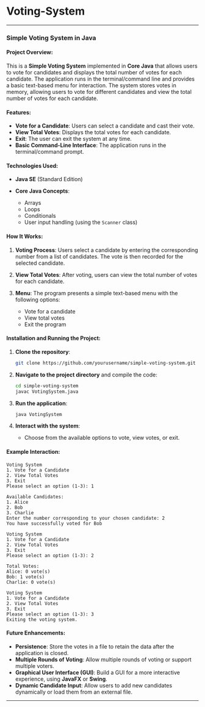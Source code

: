 # Voting-System
---

### **Simple Voting System in Java**

#### **Project Overview:**

This is a **Simple Voting System** implemented in **Core Java** that allows users to vote for candidates and displays the total number of votes for each candidate. The application runs in the terminal/command line and provides a basic text-based menu for interaction. The system stores votes in memory, allowing users to vote for different candidates and view the total number of votes for each candidate.

#### **Features:**

* **Vote for a Candidate**: Users can select a candidate and cast their vote.
* **View Total Votes**: Displays the total votes for each candidate.
* **Exit**: The user can exit the system at any time.
* **Basic Command-Line Interface**: The application runs in the terminal/command prompt.

#### **Technologies Used:**

* **Java SE** (Standard Edition)
* **Core Java Concepts**:

  * Arrays
  * Loops
  * Conditionals
  * User input handling (using the `Scanner` class)

#### **How It Works:**

1. **Voting Process**: Users select a candidate by entering the corresponding number from a list of candidates. The vote is then recorded for the selected candidate.
2. **View Total Votes**: After voting, users can view the total number of votes for each candidate.
3. **Menu**: The program presents a simple text-based menu with the following options:

   * Vote for a candidate
   * View total votes
   * Exit the program

#### **Installation and Running the Project:**

1. **Clone the repository**:

   ```bash
   git clone https://github.com/yourusername/simple-voting-system.git
   ```

2. **Navigate to the project directory** and compile the code:

   ```bash
   cd simple-voting-system
   javac VotingSystem.java
   ```

3. **Run the application**:

   ```bash
   java VotingSystem
   ```

4. **Interact with the system**:

   * Choose from the available options to vote, view votes, or exit.

#### **Example Interaction**:

```
Voting System
1. Vote for a Candidate
2. View Total Votes
3. Exit
Please select an option (1-3): 1

Available Candidates:
1. Alice
2. Bob
3. Charlie
Enter the number corresponding to your chosen candidate: 2
You have successfully voted for Bob

Voting System
1. Vote for a Candidate
2. View Total Votes
3. Exit
Please select an option (1-3): 2

Total Votes:
Alice: 0 vote(s)
Bob: 1 vote(s)
Charlie: 0 vote(s)

Voting System
1. Vote for a Candidate
2. View Total Votes
3. Exit
Please select an option (1-3): 3
Exiting the voting system.
```

#### **Future Enhancements**:

* **Persistence**: Store the votes in a file to retain the data after the application is closed.
* **Multiple Rounds of Voting**: Allow multiple rounds of voting or support multiple voters.
* **Graphical User Interface (GUI)**: Build a GUI for a more interactive experience, using **JavaFX** or **Swing**.
* **Dynamic Candidate Input**: Allow users to add new candidates dynamically or load them from an external file.

---


